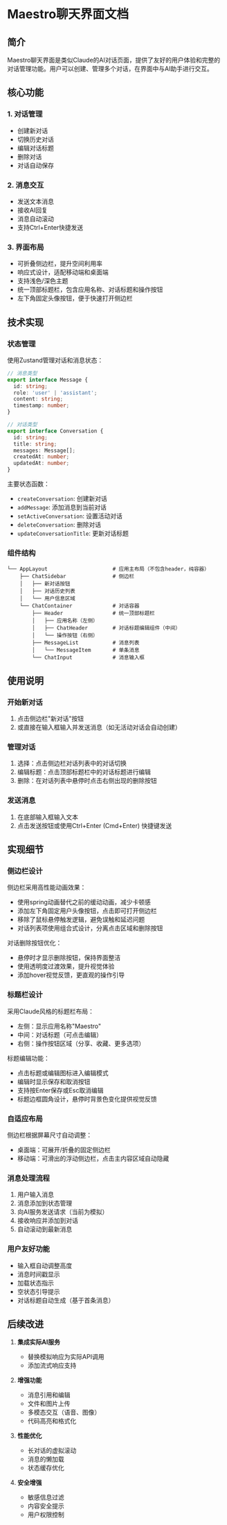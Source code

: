 # Maestro聊天界面文档

## 简介

Maestro聊天界面是类似Claude的AI对话页面，提供了友好的用户体验和完整的对话管理功能。用户可以创建、管理多个对话，在界面中与AI助手进行交互。

## 核心功能

### 1. 对话管理
- 创建新对话
- 切换历史对话
- 编辑对话标题
- 删除对话
- 对话自动保存

### 2. 消息交互
- 发送文本消息
- 接收AI回复
- 消息自动滚动
- 支持Ctrl+Enter快捷发送

### 3. 界面布局
- 可折叠侧边栏，提升空间利用率
- 响应式设计，适配移动端和桌面端
- 支持浅色/深色主题
- 统一顶部标题栏，包含应用名称、对话标题和操作按钮
- 左下角固定头像按钮，便于快速打开侧边栏

## 技术实现

### 状态管理

使用Zustand管理对话和消息状态：

```typescript
// 消息类型
export interface Message {
  id: string;
  role: 'user' | 'assistant';
  content: string;
  timestamp: number;
}

// 对话类型
export interface Conversation {
  id: string;
  title: string;
  messages: Message[];
  createdAt: number;
  updatedAt: number;
}
```

主要状态函数：
- `createConversation`: 创建新对话
- `addMessage`: 添加消息到当前对话
- `setActiveConversation`: 设置活动对话
- `deleteConversation`: 删除对话
- `updateConversationTitle`: 更新对话标题

### 组件结构

```
└── AppLayout                     # 应用主布局（不包含header，纯容器）
    ├── ChatSidebar               # 侧边栏
    │   ├── 新对话按钮
    │   ├── 对话历史列表
    │   └── 用户信息区域
    └── ChatContainer             # 对话容器
        ├── Header                # 统一顶部标题栏
        │   ├── 应用名称（左侧）
        │   ├── ChatHeader        # 对话标题编辑组件（中间）
        │   └── 操作按钮（右侧）
        ├── MessageList           # 消息列表
        │   └── MessageItem       # 单条消息
        └── ChatInput             # 消息输入框
```

## 使用说明

### 开始新对话
1. 点击侧边栏"新对话"按钮
2. 或直接在输入框输入并发送消息（如无活动对话会自动创建）

### 管理对话
1. 选择：点击侧边栏对话列表中的对话切换
2. 编辑标题：点击顶部标题栏中的对话标题进行编辑
3. 删除：在对话列表中悬停时点击右侧出现的删除按钮

### 发送消息
1. 在底部输入框输入文本
2. 点击发送按钮或使用Ctrl+Enter (Cmd+Enter) 快捷键发送

## 实现细节

### 侧边栏设计

侧边栏采用高性能动画效果：
- 使用spring动画替代之前的缓动动画，减少卡顿感
- 添加左下角固定用户头像按钮，点击即可打开侧边栏
- 移除了鼠标悬停触发逻辑，避免误触和延迟问题
- 对话列表项使用组合式设计，分离点击区域和删除按钮

对话删除按钮优化：
- 悬停时才显示删除按钮，保持界面整洁
- 使用透明度过渡效果，提升视觉体验
- 添加hover视觉反馈，更直观的操作引导

### 标题栏设计

采用Claude风格的标题栏布局：
- 左侧：显示应用名称"Maestro"
- 中间：对话标题（可点击编辑）
- 右侧：操作按钮区域（分享、收藏、更多选项）

标题编辑功能：
- 点击标题或编辑图标进入编辑模式
- 编辑时显示保存和取消按钮
- 支持按Enter保存或Esc取消编辑
- 标题边框圆角设计，悬停时背景色变化提供视觉反馈

### 自适应布局

侧边栏根据屏幕尺寸自动调整：
- 桌面端：可展开/折叠的固定侧边栏
- 移动端：可滑出的浮动侧边栏，点击主内容区域自动隐藏

### 消息处理流程

1. 用户输入消息
2. 消息添加到状态管理
3. 向AI服务发送请求（当前为模拟）
4. 接收响应并添加到对话
5. 自动滚动到最新消息

### 用户友好功能

- 输入框自动调整高度
- 消息时间戳显示
- 加载状态指示
- 空状态引导提示
- 对话标题自动生成（基于首条消息）

## 后续改进

1. **集成实际AI服务**
   - 替换模拟响应为实际API调用
   - 添加流式响应支持

2. **增强功能**
   - 消息引用和编辑
   - 文件和图片上传
   - 多模态交互（语音、图像）
   - 代码高亮和格式化

3. **性能优化**
   - 长对话的虚拟滚动
   - 消息的懒加载
   - 状态缓存优化

4. **安全增强**
   - 敏感信息过滤
   - 内容安全提示
   - 用户权限控制 